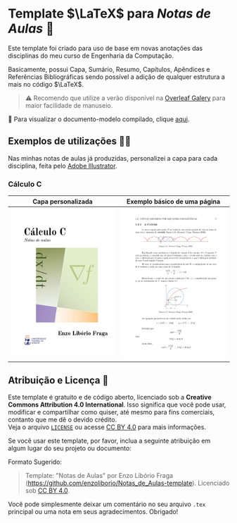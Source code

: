 # Template $\LaTeX$ para *Notas de Aulas* 📝

Este template foi criado para uso de base em novas anotações das disciplinas do meu curso de Engenharia da Computação.

Basicamente, possui Capa, Sumário, Resumo, Capítulos, Apêndices e Referências Bibliográficas sendo possível a adição de qualquer estrutura a mais no código $\LaTeX$.

> ⚠️ Recomendo que utilize a verão disponível na [Overleaf Galery]() para maior facilidade de manuseio.

👀 Para visualizar o documento-modelo compilado, clique [aqui](./Notas_de_Aulas_template.pdf).


## Exemplos de utilizações 👨‍💻

Nas minhas notas de aulas já produzidas, personalizei a capa para cada disciplina, feita pelo [Adobe Illustrator](https://www.adobe.com/br/products/illustrator.html).

### Cálculo C
| Capa personalizada  | Exemplo básico de uma página |
| :-----------------: | :--------------------------: |
| [![Capa personalizada](exemplos/CalculoC-capa.jpg)](exemplos/CalculoC-capa.jpg) | [![Exemplo básico de uma página](exemplos/CalculoC-pagina_exemplo.jpg)](exemplos/CalculoC-pagina_exemplo.jpg) |


## Atribuição e Licença 🤝

Este template é gratuito e de código aberto, licenciado sob a **Creative Commons Attribution 4.0 International**. Isso significa que você pode usar, modificar e compartilhar como quiser, até mesmo para fins comerciais, contanto que me dê o devido crédito.   
Veja o arquivo [`LICENSE`](./LICENSE) ou acesse [CC BY 4.0](https://creativecommons.org/licenses/by/4.0/) para mais informações.

Se você usar este template, por favor, inclua a seguinte atribuição em algum lugar do seu projeto ou documento:

Formato Sugerido:

> Template: "Notas de Aulas" por Enzo Libório Fraga (https://github.com/enzoliborio/Notas_de_Aulas-template). Licenciado sob [CC BY 4.0](https://creativecommons.org/licenses/by/4.0/).

Você pode simplesmente deixar um comentário no seu arquivo `.tex` principal ou uma nota em seus agradecimentos. Obrigado!


